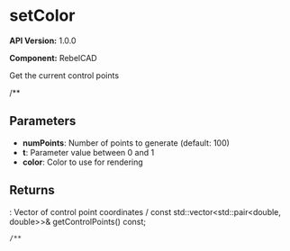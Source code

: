 # setColor

**API Version:** 1.0.0

**Component:** RebelCAD

Get the current control points

/**

## Parameters

- **numPoints**: Number of points to generate (default: 100)
- **t**: Parameter value between 0 and 1
- **color**: Color to use for rendering

## Returns

: Vector of control point coordinates
/
    const std::vector<std::pair<double, double>>& getControlPoints() const;

    /**

